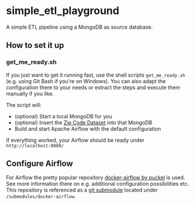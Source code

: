 # simple_etl_playground
A simple ETL pipeline using a MongoDB as source database.

## How to set it up

### get_me_ready.sh
If you just want to get it running fast, use the shell scripts `get_me_ready.sh` (e.g. using Git Bash if you're on Windows).
You can also adapt the configuration there to your needs or extract the steps and execute them manually if you like.

The script will:
* (optional) Start a local MongoDB for you
* (optional) Insert the [Zip Code Dataset](https://docs.mongodb.com/manual/tutorial/aggregation-zip-code-data-set/) into that MongoDB
* Build and start Apache Airflow with the default configuration

If everything worked, your Airflow should be ready under `http://localhost:8080/`

## Configure Airflow
For Airflow the pretty popular repository [docker-airflow by puckel](https://github.com/puckel/docker-airflow) is used.
See more information there on e.g. additional configuration possibilities etc.
This repository is referenced as a [git submodule](https://git-scm.com/book/en/v2/Git-Tools-Submodules) located under `/submodules/docker-airflow`.